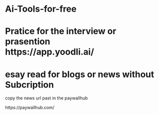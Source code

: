 # Ai-Tools-for-free


<h1>Pratice for the interview  or prasention
<br/>
https://app.yoodli.ai/

<h1>esay read for blogs or news without Subcription  </h1>
<p>copy the news url past in the paywallhub</p>
https://paywallhub.com/
